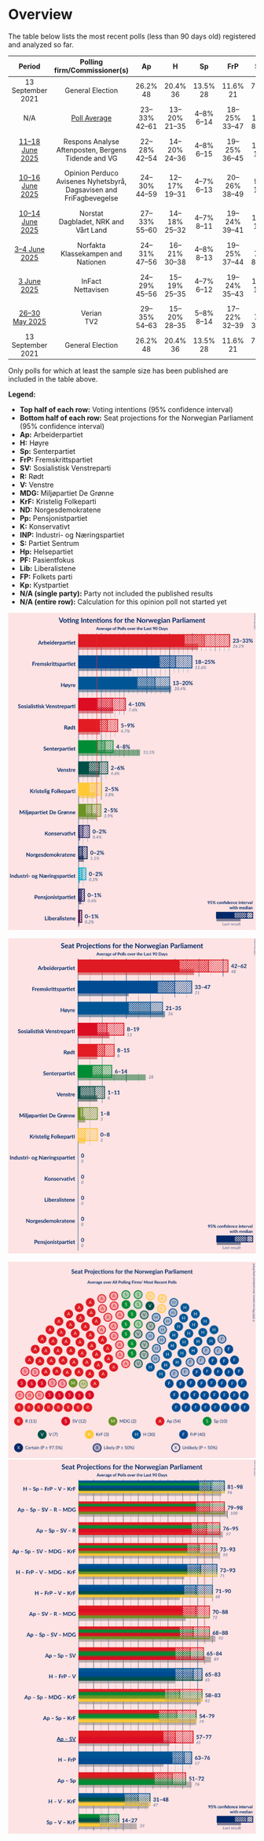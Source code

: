 # Overview

The table below lists the most recent polls (less than 90 days old) registered and analyzed so far.

| Period     | Polling firm/Commissioner(s) | Ap | H | Sp | FrP | SV | R | V | MDG | KrF | ND | Pp | K | INP | S | Hp | PF | Lib | FP | Kp |
|:----------:|:----------------------------:|:--:|:--:|:--:|:--:|:--:|:--:|:--:|:--:|:--:|:--:|:--:|:--:|:--:|:--:|:--:|:--:|:--:|:--:|:--:|
| 13 September 2021 | General Election | 26.2% <br> 48 | 20.4% <br> 36 | 13.5% <br> 28 | 11.6% <br> 21 | 7.6% <br> 13 | 4.7% <br> 8 | 4.6% <br> 8 | 3.9% <br> 3 | 3.8% <br> 3 | 1.1% <br> 0 | 0.6% <br> 0 | 0.4% <br> 0 | 0.3% <br> 0 | 0.3% <br> 0 | 0.2% <br> 0 | 0.2% <br> 1 | 0.2% <br> 0 | 0.1% <br> 0 | 0.0% <br> 0 |
| N/A | [Poll Average](average.html) | 23–33% <br> 42–61 | 13–20% <br> 21–35 | 4–8% <br> 6–14 | 18–25% <br> 33–47 | 4–10% <br> 8–19 | 5–9% <br> 8–15 | 2–6% <br> 1–11 | 2–5% <br> 1–8 | 2–5% <br> 0–8 | 0–2% <br> 0 | 0–1% <br> 0 | 0–2% <br> 0 | 0–2% <br> 0 | N/A <br> N/A | N/A <br> N/A | N/A <br> N/A | 0–1% <br> 0 | N/A <br> N/A | N/A <br> N/A |
| [11–18 June 2025](2025-06-18-ResponsAnalyse.html) | Respons Analyse <br> Aftenposten, Bergens Tidende and VG | 22–28% <br> 42–54 | 14–20% <br> 24–36 | 4–8% <br> 6–15 | 19–25% <br> 36–45 | 7–11% <br> 12–21 | 5–8% <br> 8–13 | 4–7% <br> 2–12 | 2–5% <br> 1–8 | 2–5% <br> 0–9 | 0–1% <br> 0 | 0–1% <br> 0 | 0–2% <br> 0 | 0–2% <br> 0 | N/A <br> N/A | N/A <br> N/A | N/A <br> N/A | 0–1% <br> 0 | N/A <br> N/A | N/A <br> N/A |
| [10–16 June 2025](2025-06-16-OpinionPerduco.html) | Opinion Perduco <br> Avisenes Nyhetsbyrå, Dagsavisen and FriFagbevegelse | 24–30% <br> 44–59 | 12–17% <br> 19–31 | 4–7% <br> 6–13 | 20–26% <br> 38–49 | 5–9% <br> 10–15 | 6–10% <br> 10–17 | 4–7% <br> 3–12 | 1–4% <br> 0–3 | 2–5% <br> 1–8 | 1–2% <br> 0 | 0–1% <br> 0 | 1–3% <br> 0–2 | 0–2% <br> 0 | N/A <br> N/A | N/A <br> N/A | N/A <br> N/A | N/A <br> N/A | N/A <br> N/A | N/A <br> N/A |
| [10–14 June 2025](2025-06-14-Norstat.html) | Norstat <br> Dagbladet, NRK and Vårt Land | 27–33% <br> 55–60 | 14–18% <br> 25–32 | 4–7% <br> 8–11 | 19–24% <br> 39–41 | 6–10% <br> 11–16 | 4–7% <br> 9–11 | 3–6% <br> 3–9 | 1–3% <br> 1–2 | 2–5% <br> 1–3 | 1–2% <br> 0 | 0–1% <br> 0 | 0–1% <br> 0 | 0–1% <br> 0 | N/A <br> N/A | N/A <br> N/A | N/A <br> N/A | N/A <br> N/A | N/A <br> N/A | N/A <br> N/A |
| [3–4 June 2025](2025-06-04-Norfakta.html) | Norfakta <br> Klassekampen and Nationen | 24–31% <br> 47–56 | 16–21% <br> 30–38 | 4–8% <br> 8–13 | 19–25% <br> 37–44 | 4–7% <br> 8–13 | 5–8% <br> 7–14 | 3–6% <br> 3–9 | 3–5% <br> 1–9 | 2–5% <br> 1–8 | 0–1% <br> 0 | 0–1% <br> 0 | 1–2% <br> 0 | 0–1% <br> 0 | N/A <br> N/A | N/A <br> N/A | N/A <br> N/A | N/A <br> N/A | N/A <br> N/A | N/A <br> N/A |
| [3 June 2025](2025-06-03-InFact.html) | InFact <br> Nettavisen | 24–29% <br> 45–56 | 15–19% <br> 25–35 | 4–7% <br> 6–12 | 19–24% <br> 35–43 | 7–11% <br> 10–18 | 5–8% <br> 7–13 | 3–6% <br> 3–10 | 1–3% <br> 0–2 | 3–5% <br> 2–8 | N/A <br> N/A | N/A <br> N/A | N/A <br> N/A | N/A <br> N/A | N/A <br> N/A | N/A <br> N/A | N/A <br> N/A | N/A <br> N/A | N/A <br> N/A | N/A <br> N/A |
| [26–30 May 2025](2025-05-30-Verian.html) | Verian <br> TV2 | 29–35% <br> 54–63 | 15–20% <br> 28–35 | 5–8% <br> 8–14 | 17–22% <br> 32–39 | 4–7% <br> 3–12 | 5–8% <br> 9–14 | 2–4% <br> 1–3 | 3–5% <br> 2–9 | 3–5% <br> 2–9 | 0–2% <br> 0 | 0–1% <br> 0 | 0–1% <br> 0 | N/A <br> N/A | N/A <br> N/A | N/A <br> N/A | N/A <br> N/A | N/A <br> N/A | N/A <br> N/A | N/A <br> N/A |
| 13 September 2021 | General Election | 26.2% <br> 48 | 20.4% <br> 36 | 13.5% <br> 28 | 11.6% <br> 21 | 7.6% <br> 13 | 4.7% <br> 8 | 4.6% <br> 8 | 3.9% <br> 3 | 3.8% <br> 3 | 1.1% <br> 0 | 0.6% <br> 0 | 0.4% <br> 0 | 0.3% <br> 0 | 0.3% <br> 0 | 0.2% <br> 0 | 0.2% <br> 1 | 0.2% <br> 0 | 0.1% <br> 0 | 0.0% <br> 0 |

Only polls for which at least the sample size has been published are included in the table above.

**Legend:**
+ **Top half of each row:** Voting intentions (95% confidence interval)
+ **Bottom half of each row:** Seat projections for the Norwegian Parliament (95% confidence interval)
+ **Ap:** Arbeiderpartiet
+ **H:** Høyre
+ **Sp:** Senterpartiet
+ **FrP:** Fremskrittspartiet
+ **SV:** Sosialistisk Venstreparti
+ **R:** Rødt
+ **V:** Venstre
+ **MDG:** Miljøpartiet De Grønne
+ **KrF:** Kristelig Folkeparti
+ **ND:** Norgesdemokratene
+ **Pp:** Pensjonistpartiet
+ **K:** Konservativt
+ **INP:** Industri- og Næringspartiet
+ **S:** Partiet Sentrum
+ **Hp:** Helsepartiet
+ **PF:** Pasientfokus
+ **Lib:** Liberalistene
+ **FP:** Folkets parti
+ **Kp:** Kystpartiet
+ **N/A (single party):** Party not included the published results
+ **N/A (entire row):** Calculation for this opinion poll not started yet


![Graph with voting intentions not yet produced](average.png "Voting Intentions")

![Graph with seats not yet produced](average-seats.png "Seats")

![Graph with seating plan not yet produced](average-seating-plan.png "Seating Plan")
![Graph with coalitions seats not yet produced](average-coalitions-seats.png "Coalitions Seats")
